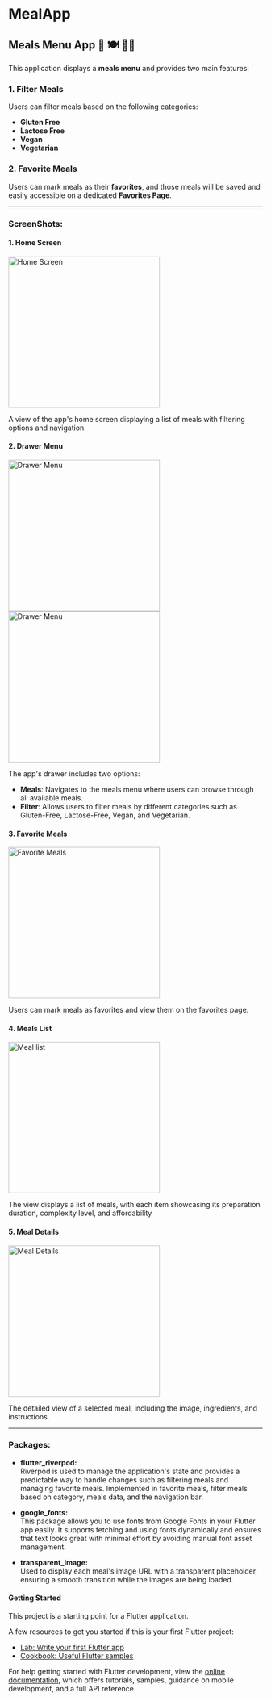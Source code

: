 # MealApp  
## Meals Menu App 🥗 🍽 🍹🦞

This application displays a **meals menu** and provides two main features:

### 1. Filter Meals  
Users can filter meals based on the following categories:
- **Gluten Free**
- **Lactose Free**
- **Vegan**
- **Vegetarian**

### 2. Favorite Meals  
Users can mark meals as their **favorites**, and those meals will be saved and easily accessible on a dedicated **Favorites Page**.

---

### ScreenShots:

#### 1. Home Screen
<img src="lib/screenshot/homepage.png" alt="Home Screen" width="300" />

A view of the app's home screen displaying a list of meals with filtering options and navigation.


#### 2. Drawer Menu
<img src="lib/screenshot/drawer.png" alt="Drawer Menu" width="300"/>
<img src="lib/screenshot/Filter.png" alt="Drawer Menu" width="300" />

The app's drawer includes two options:
- **Meals**: Navigates to the meals menu where users can browse through all available meals.
- **Filter**: Allows users to filter meals by different categories such as Gluten-Free, Lactose-Free, Vegan, and Vegetarian.


#### 3. Favorite Meals
<img src="lib/screenshot/favoritemeal.png" alt="Favorite Meals" width="300" />

Users can mark meals as favorites and view them on the favorites page.


#### 4. Meals List
<img src="lib/sreenshot/meallist.png" alt="Meal list"  width="300"/>

The view displays a list of meals, with each item showcasing its preparation duration, complexity level, and affordability


#### 5. Meal Details
<img src="lib/sreenshot/mealdetails.png" alt="Meal Details" width="300"/>

The detailed view of a selected meal, including the image, ingredients, and instructions.


---

### Packages:
- **flutter_riverpod:**  
  Riverpod is used to manage the application's state and provides a predictable way to handle changes such as filtering meals and managing favorite meals. Implemented in favorite meals, filter meals based on category, meals data, and the navigation bar. 
  
- **google_fonts:**  
  This package allows you to use fonts from Google Fonts in your Flutter app easily. It supports fetching and using fonts dynamically and ensures that text looks great with minimal effort by avoiding manual font asset management.

- **transparent_image:**  
  Used to display each meal's image URL with a transparent placeholder, ensuring a smooth transition while the images are being loaded.








#### Getting Started

This project is a starting point for a Flutter application.

A few resources to get you started if this is your first Flutter project:

- [Lab: Write your first Flutter app](https://docs.flutter.dev/get-started/codelab)
- [Cookbook: Useful Flutter samples](https://docs.flutter.dev/cookbook)

For help getting started with Flutter development, view the
[online documentation](https://docs.flutter.dev/), which offers tutorials,
samples, guidance on mobile development, and a full API reference.
